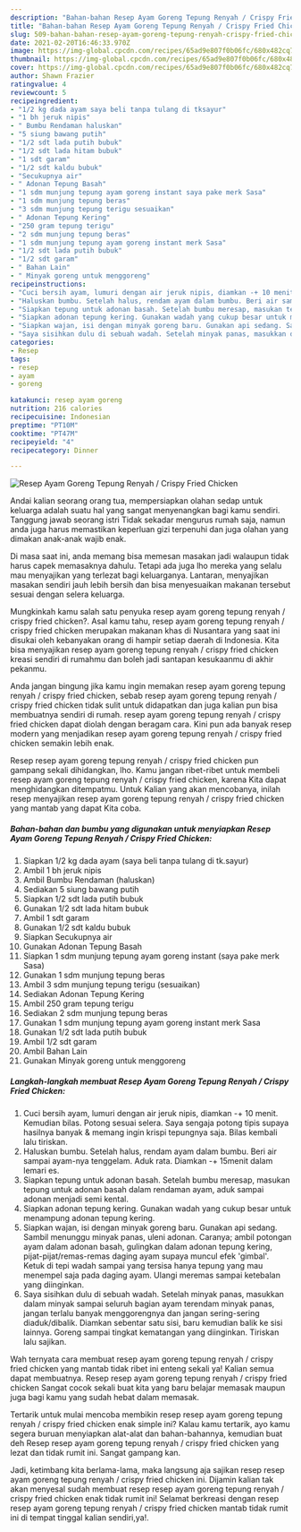 ```yaml
---
description: "Bahan-bahan Resep Ayam Goreng Tepung Renyah / Crispy Fried Chicken Sederhana Untuk Jualan"
title: "Bahan-bahan Resep Ayam Goreng Tepung Renyah / Crispy Fried Chicken Sederhana Untuk Jualan"
slug: 509-bahan-bahan-resep-ayam-goreng-tepung-renyah-crispy-fried-chicken-sederhana-untuk-jualan
date: 2021-02-20T16:46:33.970Z
image: https://img-global.cpcdn.com/recipes/65ad9e807f0b06fc/680x482cq70/resep-ayam-goreng-tepung-renyah-crispy-fried-chicken-foto-resep-utama.jpg
thumbnail: https://img-global.cpcdn.com/recipes/65ad9e807f0b06fc/680x482cq70/resep-ayam-goreng-tepung-renyah-crispy-fried-chicken-foto-resep-utama.jpg
cover: https://img-global.cpcdn.com/recipes/65ad9e807f0b06fc/680x482cq70/resep-ayam-goreng-tepung-renyah-crispy-fried-chicken-foto-resep-utama.jpg
author: Shawn Frazier
ratingvalue: 4
reviewcount: 5
recipeingredient:
- "1/2 kg dada ayam saya beli tanpa tulang di tksayur"
- "1 bh jeruk nipis"
- " Bumbu Rendaman haluskan"
- "5 siung bawang putih"
- "1/2 sdt lada putih bubuk"
- "1/2 sdt lada hitam bubuk"
- "1 sdt garam"
- "1/2 sdt kaldu bubuk"
- "Secukupnya air"
- " Adonan Tepung Basah"
- "1 sdm munjung tepung ayam goreng instant saya pake merk Sasa"
- "1 sdm munjung tepung beras"
- "3 sdm munjung tepung terigu sesuaikan"
- " Adonan Tepung Kering"
- "250 gram tepung terigu"
- "2 sdm munjung tepung beras"
- "1 sdm munjung tepung ayam goreng instant merk Sasa"
- "1/2 sdt lada putih bubuk"
- "1/2 sdt garam"
- " Bahan Lain"
- " Minyak goreng untuk menggoreng"
recipeinstructions:
- "Cuci bersih ayam, lumuri dengan air jeruk nipis, diamkan -+ 10 menit. Kemudian bilas. Potong sesuai selera. Saya sengaja potong tipis supaya hasilnya banyak &amp; memang ingin krispi tepungnya saja. Bilas kembali lalu tiriskan."
- "Haluskan bumbu. Setelah halus, rendam ayam dalam bumbu. Beri air sampai ayam-nya tenggelam. Aduk rata. Diamkan -+ 15menit dalam lemari es."
- "Siapkan tepung untuk adonan basah. Setelah bumbu meresap, masukan tepung untuk adonan basah dalam rendaman ayam, aduk sampai adonan menjadi semi kental."
- "Siapkan adonan tepung kering. Gunakan wadah yang cukup besar untuk menampung adonan tepung kering."
- "Siapkan wajan, isi dengan minyak goreng baru. Gunakan api sedang. Sambil menunggu minyak panas, uleni adonan. Caranya; ambil potongan ayam dalam adonan basah, gulingkan dalam adonan tepung kering, pijat-pijat/remas-remas daging ayam supaya muncul efek &#39;gimbal&#39;. Ketuk di tepi wadah sampai yang tersisa hanya tepung yang mau menempel saja pada daging ayam. Ulangi meremas sampai ketebalan yang diinginkan."
- "Saya sisihkan dulu di sebuah wadah. Setelah minyak panas, masukkan dalam minyak sampai seluruh bagian ayam terendam minyak panas, jangan terlalu banyak menggorengnya dan jangan sering-sering diaduk/dibalik. Diamkan sebentar satu sisi, baru kemudian balik ke sisi lainnya. Goreng sampai tingkat kematangan yang diinginkan. Tiriskan lalu sajikan."
categories:
- Resep
tags:
- resep
- ayam
- goreng

katakunci: resep ayam goreng 
nutrition: 216 calories
recipecuisine: Indonesian
preptime: "PT10M"
cooktime: "PT47M"
recipeyield: "4"
recipecategory: Dinner

---
```



![Resep Ayam Goreng Tepung Renyah / Crispy Fried Chicken](https://img-global.cpcdn.com/recipes/65ad9e807f0b06fc/680x482cq70/resep-ayam-goreng-tepung-renyah-crispy-fried-chicken-foto-resep-utama.jpg)

Andai kalian seorang orang tua, mempersiapkan olahan sedap untuk keluarga adalah suatu hal yang sangat menyenangkan bagi kamu sendiri. Tanggung jawab seorang istri Tidak sekadar mengurus rumah saja, namun anda juga harus memastikan keperluan gizi terpenuhi dan juga olahan yang dimakan anak-anak wajib enak.

Di masa  saat ini, anda memang bisa memesan masakan jadi walaupun tidak harus capek memasaknya dahulu. Tetapi ada juga lho mereka yang selalu mau menyajikan yang terlezat bagi keluarganya. Lantaran, menyajikan masakan sendiri jauh lebih bersih dan bisa menyesuaikan makanan tersebut sesuai dengan selera keluarga. 



Mungkinkah kamu salah satu penyuka resep ayam goreng tepung renyah / crispy fried chicken?. Asal kamu tahu, resep ayam goreng tepung renyah / crispy fried chicken merupakan makanan khas di Nusantara yang saat ini disukai oleh kebanyakan orang di hampir setiap daerah di Indonesia. Kita bisa menyajikan resep ayam goreng tepung renyah / crispy fried chicken kreasi sendiri di rumahmu dan boleh jadi santapan kesukaanmu di akhir pekanmu.

Anda jangan bingung jika kamu ingin memakan resep ayam goreng tepung renyah / crispy fried chicken, sebab resep ayam goreng tepung renyah / crispy fried chicken tidak sulit untuk didapatkan dan juga kalian pun bisa membuatnya sendiri di rumah. resep ayam goreng tepung renyah / crispy fried chicken dapat diolah dengan beragam cara. Kini pun ada banyak resep modern yang menjadikan resep ayam goreng tepung renyah / crispy fried chicken semakin lebih enak.

Resep resep ayam goreng tepung renyah / crispy fried chicken pun gampang sekali dihidangkan, lho. Kamu jangan ribet-ribet untuk membeli resep ayam goreng tepung renyah / crispy fried chicken, karena Kita dapat menghidangkan ditempatmu. Untuk Kalian yang akan mencobanya, inilah resep menyajikan resep ayam goreng tepung renyah / crispy fried chicken yang mantab yang dapat Kita coba.

<!--inarticleads1-->

##### Bahan-bahan dan bumbu yang digunakan untuk menyiapkan Resep Ayam Goreng Tepung Renyah / Crispy Fried Chicken:

1. Siapkan 1/2 kg dada ayam (saya beli tanpa tulang di tk.sayur)
1. Ambil 1 bh jeruk nipis
1. Ambil  Bumbu Rendaman (haluskan)
1. Sediakan 5 siung bawang putih
1. Siapkan 1/2 sdt lada putih bubuk
1. Gunakan 1/2 sdt lada hitam bubuk
1. Ambil 1 sdt garam
1. Gunakan 1/2 sdt kaldu bubuk
1. Siapkan Secukupnya air
1. Gunakan  Adonan Tepung Basah
1. Siapkan 1 sdm munjung tepung ayam goreng instant (saya pake merk Sasa)
1. Gunakan 1 sdm munjung tepung beras
1. Ambil 3 sdm munjung tepung terigu (sesuaikan)
1. Sediakan  Adonan Tepung Kering
1. Ambil 250 gram tepung terigu
1. Sediakan 2 sdm munjung tepung beras
1. Gunakan 1 sdm munjung tepung ayam goreng instant merk Sasa
1. Gunakan 1/2 sdt lada putih bubuk
1. Ambil 1/2 sdt garam
1. Ambil  Bahan Lain
1. Gunakan  Minyak goreng untuk menggoreng




<!--inarticleads2-->

##### Langkah-langkah membuat Resep Ayam Goreng Tepung Renyah / Crispy Fried Chicken:

1. Cuci bersih ayam, lumuri dengan air jeruk nipis, diamkan -+ 10 menit. Kemudian bilas. Potong sesuai selera. Saya sengaja potong tipis supaya hasilnya banyak &amp; memang ingin krispi tepungnya saja. Bilas kembali lalu tiriskan.
1. Haluskan bumbu. Setelah halus, rendam ayam dalam bumbu. Beri air sampai ayam-nya tenggelam. Aduk rata. Diamkan -+ 15menit dalam lemari es.
1. Siapkan tepung untuk adonan basah. Setelah bumbu meresap, masukan tepung untuk adonan basah dalam rendaman ayam, aduk sampai adonan menjadi semi kental.
1. Siapkan adonan tepung kering. Gunakan wadah yang cukup besar untuk menampung adonan tepung kering.
1. Siapkan wajan, isi dengan minyak goreng baru. Gunakan api sedang. Sambil menunggu minyak panas, uleni adonan. Caranya; ambil potongan ayam dalam adonan basah, gulingkan dalam adonan tepung kering, pijat-pijat/remas-remas daging ayam supaya muncul efek &#39;gimbal&#39;. Ketuk di tepi wadah sampai yang tersisa hanya tepung yang mau menempel saja pada daging ayam. Ulangi meremas sampai ketebalan yang diinginkan.
1. Saya sisihkan dulu di sebuah wadah. Setelah minyak panas, masukkan dalam minyak sampai seluruh bagian ayam terendam minyak panas, jangan terlalu banyak menggorengnya dan jangan sering-sering diaduk/dibalik. Diamkan sebentar satu sisi, baru kemudian balik ke sisi lainnya. Goreng sampai tingkat kematangan yang diinginkan. Tiriskan lalu sajikan.




Wah ternyata cara membuat resep ayam goreng tepung renyah / crispy fried chicken yang mantab tidak ribet ini enteng sekali ya! Kalian semua dapat membuatnya. Resep resep ayam goreng tepung renyah / crispy fried chicken Sangat cocok sekali buat kita yang baru belajar memasak maupun juga bagi kamu yang sudah hebat dalam memasak.

Tertarik untuk mulai mencoba membikin resep resep ayam goreng tepung renyah / crispy fried chicken enak simple ini? Kalau kamu tertarik, ayo kamu segera buruan menyiapkan alat-alat dan bahan-bahannya, kemudian buat deh Resep resep ayam goreng tepung renyah / crispy fried chicken yang lezat dan tidak rumit ini. Sangat gampang kan. 

Jadi, ketimbang kita berlama-lama, maka langsung aja sajikan resep resep ayam goreng tepung renyah / crispy fried chicken ini. Dijamin kalian tak akan menyesal sudah membuat resep resep ayam goreng tepung renyah / crispy fried chicken enak tidak rumit ini! Selamat berkreasi dengan resep resep ayam goreng tepung renyah / crispy fried chicken mantab tidak rumit ini di tempat tinggal kalian sendiri,ya!.

